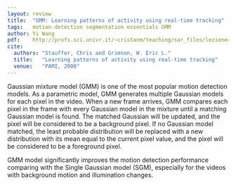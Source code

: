 ```yaml
---
layout: review
title:  "GMM: Learning patterns of activity using real-time tracking"
tags:   motion-detection segmentation essentials GMM
author: Yi Wang
pdf:    http://profs.sci.univr.it/~cristanm/teaching/sar_files/lezione4/vsam-pami-tracking.pdf
cite:
  authors: "Stauffer, Chris and Grimson, W. Eric L."
  title:   "Learning patterns of activity using real-time tracking"
  venue:   "PAMI, 2000"
---
```


Gaussian mixture model (GMM) is one of the most popular motion detection models. As a parametric model, GMM generates multiple Gaussian models for each pixel in the video. When a new frame arrives, GMM compares each pixel in the frame with every Gaussian model in the mixture until a matching Gaussian model is found. The matched Gaussian will be updated, and the pixel will be considered to be a background pixel. If no Gaussian model matched, the least probable distribution will be replaced with a new distribution with its mean equal to the current pixel value, and the pixel will be considered to be a foreground pixel.

GMM model significantly improves the motion detection performance comparing with the Single Gaussian model (SGM), especially for the videos with background motion and illumination changes.
